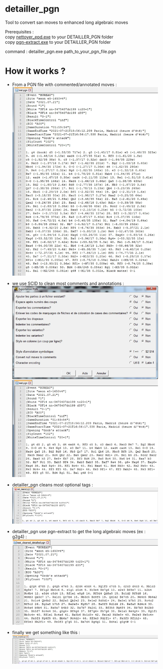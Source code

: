 # detailler_pgn
Tool to convert san moves to enhanced long algebraic moves<p>

Prerequisites :<br>
copy [nettoyer_epd.exe](https://github.com/chris13300/detailler_pgn/blob/main/detailler_pgn/bin/Debug/nettoyer_epd.exe) to your DETAILLER_PGN folder<br>
copy [pgn-extract.exe](https://github.com/chris13300/detailler_pgn/blob/main/detailler_pgn/bin/Debug/pgn-extract.exe) to your DETAILLER_PGN folder<p>
command : detailler_pgn.exe path_to_your_pgn_file.pgn

# How it works ?
- From a PGN file with commented/annotated moves :<br>
![commented_pgn](https://github.com/chris13300/detailler_pgn/blob/main/detailler_pgn/bin/Debug/commented_pgn.jpg)<p>

- we use SCID to clean most comments and annotations :<br>
![scid](https://github.com/chris13300/detailler_pgn/blob/main/detailler_pgn/bin/Debug/scid.jpg)<br>
![1_uncommented_pgn](https://github.com/chris13300/detailler_pgn/blob/main/detailler_pgn/bin/Debug/1_uncommented_pgn.jpg)<p>

- detailler_pgn cleans most optional tags :<br>
![2_headers_cleaned](https://github.com/chris13300/detailler_pgn/blob/main/detailler_pgn/bin/Debug/2_headers_cleaned.jpg)<p>

- detailler_pgn use pgn-extract to get the long algebraic moves (ex : g2g4) :<br>
![3_pgn-extract](https://github.com/chris13300/detailler_pgn/blob/main/detailler_pgn/bin/Debug/3_pgn-extract.jpg)<p>

- finally we get something like this :<br>
![4_detailled_moves](https://github.com/chris13300/detailler_pgn/blob/main/detailler_pgn/bin/Debug/4_detailled_moves.jpg)<p>
